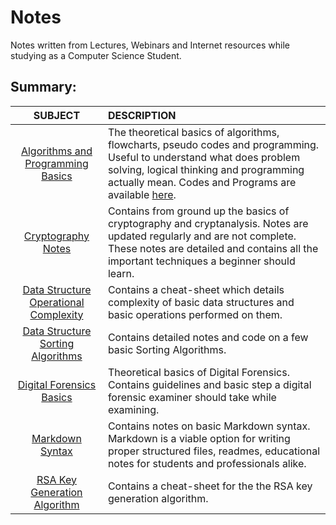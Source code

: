 # Notes
Notes written from Lectures, Webinars and Internet resources while studying as a Computer Science Student.

## Summary:

|                           SUBJECT                            | DESCRIPTION                                                  |
| :----------------------------------------------------------: | :----------------------------------------------------------- |
| [Algorithms and Programming Basics](https://github.com/datta-agni/Notes/blob/main/Algorithm_Basics_Notes/Algorithm_Basics_Notes.tex) | The theoretical basics of algorithms, flowcharts, pseudo codes and programming. Useful to understand what does problem solving, logical thinking and programming actually mean. Codes and Programs are available [here](https://github.com/datta-agni/Java-Codes 'here'). |
| [Cryptography Notes](https://github.com/datta-agni/Notes/blob/main/Cryptography_Notes/Cryptography_Notes.tex) | Contains from ground up the basics of cryptography and cryptanalysis. Notes are updated regularly and are not complete. These notes are detailed and contains all the important techniques a beginner should learn. |
| [Data Structure Operational Complexity](https://github.com/datta-agni/Notes/blob/main/DS_Basic_Complexity_Notes/DS_Basic_Complexity_Notes.tex) | Contains a cheat-sheet which details complexity of basic data structures and basic operations performed on them. |
| [Data Structure Sorting Algorithms](https://github.com/datta-agni/Notes/blob/main/DS_Sorting_Algorithms_Notes/DS_Sorting_Algorithms_Notes.md) | Contains detailed notes and code on a few basic Sorting Algorithms. |
| [Digital Forensics Basics](https://github.com/datta-agni/Notes/blob/main/Digital_Forensic_Basics_Notes/Digital_Forensic_Basics_Notes.tex) | Theoretical basics of Digital Forensics. Contains guidelines and basic step a digital forensic examiner should take while examining. |
| [Markdown Syntax](https://github.com/datta-agni/Notes/blob/main/Markdown_Syntax_Notes/Markdown_Syntax_Notes.tex) | Contains notes on basic Markdown syntax. Markdown is a viable option for writing proper structured files, readmes, educational notes for students and professionals alike. |
| [RSA Key Generation Algorithm](https://github.com/datta-agni/Notes/blob/main/RSA_Key_Generation_Algorithm_Notes/RSA_Key_Generation_Algorithm_Notes.tex) | Contains a cheat-sheet for the the RSA key generation algorithm. |

